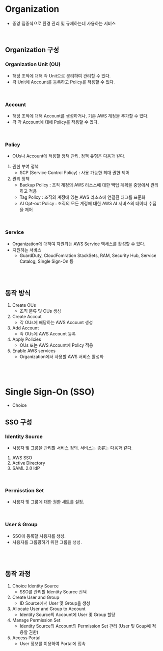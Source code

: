 # Organization
* 중앙 집중식으로 환경 관리 및 규제하는데 사용하는 서비스
</br>

## Organization 구성
### Organization Unit (OU)
* 해당 조직에 대해 각 Unit으로 분리하여 관리할 수 있다.
* 각 Unit에 Account를 등록하고 Policy를 적용할 수 있다.
</br>

### Account
* 해당 조직에 대해 Account를 생성하거나, 기존 AWS 계정을 추가할 수 있다.
* 각 각 Account에 대해 Policy를 적용할 수 있다.
</br>

### Policy
* OUs나 Account에 적용할 정책 관리. 정책 유형은 다음과 같다.
1. 권한 부여 정책
    * SCP (Service Control Policy) : 사용 가능한 최대 권한 제어
2. 관리 정책   
    * Backup Policy : 조직 계정의 AWS 리소스에 대한 백업 계획을 중앙에서 관리하고 적용
    * Tag Policy : 조직의 계정에 있는 AWS 리소스에 연결된 태그를 표준화
    * AI Opt-out Policy : 조직의 모든 계정에 대한 AWS AI 서비스의 데이터 수집을 제어
</br>

### Service 
* Organization에 대하여 지원되는 AWS Service 액세스를 활성할 수 있다.
* 지원하는 서비스
    * GuardDuty, CloudFomration StackSets, RAM, Security Hub, Service Catalog, Single Sign-On 등
</br>
</br>


## 동작 방식
1. Create OUs
    * 조직 분류 및 OUs 생성
2. Create Accout
    * 각 OUs에 해당하는 AWS Account 생성
3. Add Account
    * 각 OUs에 AWS Account 등록
4. Apply Policies
    * OUs 또는 AWS Account에 Policy 적용
5. Enable AWS services
    * Organization에서 사용할 AWS 서비스 활성화
</br>
</br>





# Single Sign-On (SSO)
* Choice 


## SSO 구성
### Identity Source
* 사용자 및 그룹을 관리할 서비스 정의. 서비스는 종류는 다음과 같다.
1. AWS SSO 
2. Active Directory 
3. SAML 2.0 IdP
</br>

### Permisstion Set
* 사용자 및 그룹에 대한 권한 세트를 설정.
</br>

### User & Group
* SSO에 등록할 사용자를 생성.
* 사용자를 그룹핑하기 위한 그룹을 생성.
</br>
</br>

## 동작 과정
1. Choice Identity Source
    * SSO를 관리할 Identity Source 선택
2. Create User and Group
    * ID Source에서 User 및 Group을 생성
3. Allocate User and Group to Account
    * Identity Source의 Account에 User 및 Group 할당
4. Manage Permission Set
    * Identity Source의 Account의 Permission Set 관리 (User 및 Goup에 적용할 권한)
5. Access Portal
    * User 정보를 이용하여 Portal에 접속